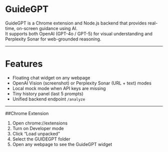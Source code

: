 # GuideGPT

GuideGPT is a Chrome extension and Node.js backend that provides real-time, on-screen guidance using AI.  
It supports both OpenAI (GPT-4o / GPT-5) for visual understanding and Perplexity Sonar for web-grounded reasoning.

---

# Features
- Floating chat widget on any webpage  
- OpenAI Vision (screenshot) or Perplexity Sonar (URL + text) modes  
- Local mock mode when API keys are missing  
- Tiny history panel (last 5 prompts)  
- Unified backend endpoint `/analyze`

---

##Chrome Extension
1. Open chrome://extensions
2. Turn on Developer mode
3. Click “Load unpacked”
4. Select the GUIDEGPT folder
5. Open any webpage to see the GuideGPT widget




